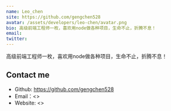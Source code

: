 ```yaml
---
name: Leo_chen
site: https://github.com/gengchen528
avatar: /assets/developers/leo-chen/avatar.png
bio: 高级前端工程师一枚，喜欢用node做各种项目，生命不止，折腾不息！
email: 
twitter: 
---
```


高级前端工程师一枚，喜欢用node做各种项目，生命不止，折腾不息！

## Contact me

- Github: <https://github.com/gengchen528>
- Email：<>
- Website: <>
  